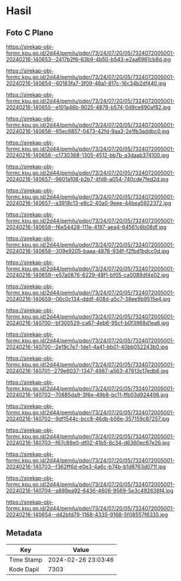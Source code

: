 # Hasil

## Foto C Plano

https://sirekap-obj-formc.kpu.go.id/2d44/pemilu/pdpr/73/24/07/20/05/7324072005001-20240216-140653--2417b2f6-63b9-4b50-b543-e2aa6961cb8d.jpg

https://sirekap-obj-formc.kpu.go.id/2d44/pemilu/pdpr/73/24/07/20/05/7324072005001-20240216-140654--60183fa7-3f09-46a1-817c-16c34b2df440.jpg

https://sirekap-obj-formc.kpu.go.id/2d44/pemilu/pdpr/73/24/07/20/05/7324072005001-20240216-140655--e101a46b-9025-4878-b574-0d9ce890af82.jpg

https://sirekap-obj-formc.kpu.go.id/2d44/pemilu/pdpr/73/24/07/20/05/7324072005001-20240216-140656--65ec6857-0473-42fd-9aa3-2e1fb3addbc0.jpg

https://sirekap-obj-formc.kpu.go.id/2d44/pemilu/pdpr/73/24/07/20/05/7324072005001-20240216-140656--c1730368-1305-4512-bb7b-a3daab374100.jpg

https://sirekap-obj-formc.kpu.go.id/2d44/pemilu/pdpr/73/24/07/20/05/7324072005001-20240216-140657--9601a108-b2b7-4fd8-a054-740cde7fed2d.jpg

https://sirekap-obj-formc.kpu.go.id/2d44/pemilu/pdpr/73/24/07/20/05/7324072005001-20240216-140657--a3918c13-e8c2-40a0-9eee-44bea5922372.jpg

https://sirekap-obj-formc.kpu.go.id/2d44/pemilu/pdpr/73/24/07/20/05/7324072005001-20240216-140658--f6e54428-111e-4197-aea4-64561c6b08df.jpg

https://sirekap-obj-formc.kpu.go.id/2d44/pemilu/pdpr/73/24/07/20/05/7324072005001-20240216-140658--309e9205-baaa-4876-934f-f2fbd1bdcc0d.jpg

https://sirekap-obj-formc.kpu.go.id/2d44/pemilu/pdpr/73/24/07/20/05/7324072005001-20240216-140659--e57a0876-6229-48f1-bf05-ca0089df4e02.jpg

https://sirekap-obj-formc.kpu.go.id/2d44/pemilu/pdpr/73/24/07/20/05/7324072005001-20240216-140659--06c0c134-dddf-408d-a5c7-38ee9b9515e4.jpg

https://sirekap-obj-formc.kpu.go.id/2d44/pemilu/pdpr/73/24/07/20/05/7324072005001-20240216-140700--bf300529-ca67-4eb6-95cf-b0f3968d1ea6.jpg

https://sirekap-obj-formc.kpu.go.id/2d44/pemilu/pdpr/73/24/07/20/05/7324072005001-20240216-140700--2e19c7e7-1de1-4a41-bb01-40bb052243b0.jpg

https://sirekap-obj-formc.kpu.go.id/2d44/pemilu/pdpr/73/24/07/20/05/7324072005001-20240216-140701--279e6037-1347-4987-a563-47913c17edb6.jpg

https://sirekap-obj-formc.kpu.go.id/2d44/pemilu/pdpr/73/24/07/20/05/7324072005001-20240216-140702--70885da9-3f6e-49b8-bc11-ffb03d924498.jpg

https://sirekap-obj-formc.kpu.go.id/2d44/pemilu/pdpr/73/24/07/20/05/7324072005001-20240216-140702--9df1544c-bcc8-46db-b56e-357159c87257.jpg

https://sirekap-obj-formc.kpu.go.id/2d44/pemilu/pdpr/73/24/07/20/05/7324072005001-20240216-140703--f67c89e0-df02-41b5-8c34-d6360ec67e26.jpg

https://sirekap-obj-formc.kpu.go.id/2d44/pemilu/pdpr/73/24/07/20/05/7324072005001-20240216-140703--f362ff6d-e0e3-4a6c-b74b-b1d8763d071f.jpg

https://sirekap-obj-formc.kpu.go.id/2d44/pemilu/pdpr/73/24/07/20/05/7324072005001-20240216-140704--a889ea92-6436-4608-9569-5e3c492638f4.jpg

https://sirekap-obj-formc.kpu.go.id/2d44/pemilu/pdpr/73/24/07/20/05/7324072005001-20240216-140654--d42bfd79-1168-4335-9168-5f08557f6335.jpg


## Metadata

| Key        | Value               |
| ---------- | ------------------- |
| Time Stamp | 2024-02-26 23:03:46 |
| Kode Dapil | 7303                |



